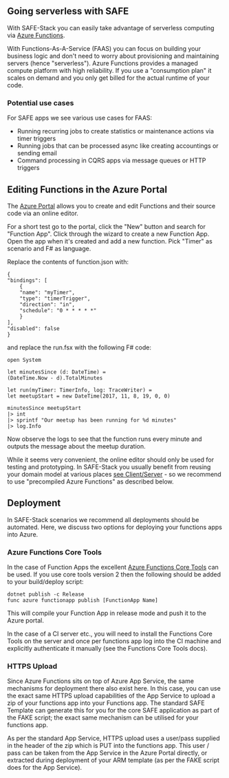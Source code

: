 ## Going serverless with SAFE

With SAFE-Stack you can easily take advantage of serverless computing via [Azure Functions](https://azure.microsoft.com/en-us/services/functions/).

With Functions-As-A-Service (FAAS) you can focus on building your business logic and don't need to worry about provisioning and maintaining servers (hence "serverless"). Azure Functions provides a managed compute platform with high reliability. If you use a "consumption plan" it scales on demand and you only get billed for the actual runtime of your code.

### Potential use cases

For SAFE apps we see various use cases for FAAS:

* Running recurring jobs to create statistics or maintenance actions via timer triggers
* Running jobs that can be processed async like creating accountings or sending email 
* Command processing in CQRS apps via message queues or HTTP triggers


## Editing Functions in the Azure Portal

The [Azure Portal](https://portal.azure.com) allows you to create and edit Functions and their source code via an online editor. 

For a short test go to the portal, click the "New" button and search for "Function App". Click through the wizard to create a new Function App. Open the app when it's created and add a new function. Pick "Timer" as scenario and F# as language.

Replace the contents of function.json with:

    {
    "bindings": [
        {
        "name": "myTimer",
        "type": "timerTrigger",
        "direction": "in",
        "schedule": "0 * * * * *"
        }
    ],
    "disabled": false
    }

and replace the run.fsx with the following F# code:

    open System

    let minutesSince (d: DateTime) =
    (DateTime.Now - d).TotalMinutes

    let run(myTimer: TimerInfo, log: TraceWriter) =
    let meetupStart = new DateTime(2017, 11, 8, 19, 0, 0)

    minutesSince meetupStart
    |> int
    |> sprintf "Our meetup has been running for %d minutes"
    |> log.Info

Now observe the logs to see that the function runs every minute and outputs the message about the meetup duration.

While it seems very convenient, the online editor should only be used for testing and prototyping. In SAFE-Stack you usually benefit from reusing your domain model at various places [see Client/Server](feature-clientserver.md) - so we recommend to use "precompiled Azure Functions" as described below.

## Deployment
In SAFE-Stack scenarios we recommend all deployments should be automated. Here, we discuss two options for deploying your functions apps into Azure.

### Azure Functions Core Tools
In the case of Function Apps the excellent [Azure Functions Core Tools](https://github.com/Azure/azure-functions-core-tools) can be used. If you use core tools version 2 then the following should be added to your build/deploy script:

    dotnet publish -c Release
    func azure functionapp publish [FunctionApp Name]

This will compile your Function App in release mode and push it to the Azure portal.

In the case of a CI server etc., you will need to install the Functions Core Tools on the server and once per functions app log into the CI machine and explicitly authenticate it manually (see the Functions Core Tools docs).

### HTTPS Upload
Since Azure Functions sits on top of Azure App Service, the same mechanisms for deployment there also exist here. In this case, you can use the exact same HTTPS upload capabilities of the App Service to upload a zip of your functions app into your Functions app. The standard SAFE Template can generate this for you for the core SAFE application as part of the FAKE script; the exact same mechanism can be utilised for your functions app.

As per the standard App Service, HTTPS upload uses a user/pass supplied in the header of the zip which is PUT into the functions app. This user / pass can be taken from the App Service in the Azure Portal directly, or extracted during deployment of your ARM template (as per the FAKE script does for the App Service).